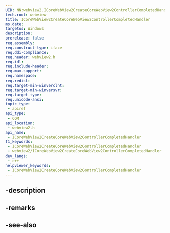 ```yaml
---
UID: NN:webview2.ICoreWebView2CreateCoreWebView2ControllerCompletedHandler
tech.root: webview
title: ICoreWebView2CreateCoreWebView2ControllerCompletedHandler
ms.date: 
targetos: Windows
description: 
prerelease: false
req.assembly: 
req.construct-type: iface
req.ddi-compliance: 
req.header: webview2.h
req.idl: 
req.include-header: 
req.max-support: 
req.namespace: 
req.redist: 
req.target-min-winverclnt: 
req.target-min-winversvr: 
req.target-type: 
req.unicode-ansi: 
topic_type:
 - apiref
api_type:
 - COM
api_location:
 - webview2.h
api_name:
 - ICoreWebView2CreateCoreWebView2ControllerCompletedHandler
f1_keywords:
 - ICoreWebView2CreateCoreWebView2ControllerCompletedHandler
 - webview2/ICoreWebView2CreateCoreWebView2ControllerCompletedHandler
dev_langs:
 - c++
helpviewer_keywords:
 - ICoreWebView2CreateCoreWebView2ControllerCompletedHandler
---
```


## -description

## -remarks

## -see-also

